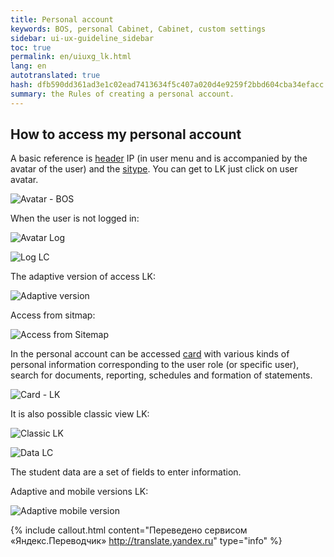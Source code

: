 ```yaml
---
title: Personal account
keywords: BOS, personal Cabinet, Cabinet, custom settings
sidebar: ui-ux-guideline_sidebar
toc: true
permalink: en/uiuxg_lk.html
lang: en
autotranslated: true
hash: dfb590dd361ad3e1c02ead7413634f5c407a020d4e9259f2bbd604cba34efacc
summary: the Rules of creating a personal account.
---
```


## How to access my personal account

A basic reference is [header](uiuxg_header.EN.md) IP (in user menu and is accompanied by the avatar of the user) and the [sitype](uiuxg_sitemap.EN.md). You can get to LK just click on user avatar.

![Avatar - BOS](/images/pages/guides/ui-ux-guideline/uiuxg_lk/1.png)

When the user is not logged in:

![Avatar Log](/images/pages/guides/ui-ux-guideline/uiuxg_lk/2.png)

![Log LC](/images/pages/guides/ui-ux-guideline/uiuxg_lk/3.png)

The adaptive version of access LK:

![Adaptive version](/images/pages/guides/ui-ux-guideline/uiuxg_lk/4.png)

Access from sitmap:

![Access from Sitemap](/images/pages/guides/ui-ux-guideline/uiuxg_lk/5.png)

In the personal account can be accessed [card](uiuxg_cards.EN.md) with various kinds of personal information corresponding to the user role (or specific user), search for documents, reporting, schedules and formation of statements.

![Card - LK](/images/pages/guides/ui-ux-guideline/uiuxg_lk/6.png)

It is also possible classic view LK:

![Classic LK](/images/pages/guides/ui-ux-guideline/uiuxg_lk/7.png)

![Data LC](/images/pages/guides/ui-ux-guideline/uiuxg_lk/8.png)

The student data are a set of fields to enter information.

Adaptive and mobile versions LK:

![Adaptive mobile version](/images/pages/guides/ui-ux-guideline/uiuxg_lk/9.png)



{% include callout.html content="Переведено сервисом «Яндекс.Переводчик» <http://translate.yandex.ru>" type="info" %}